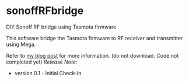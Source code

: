 # sonoffRFbridge
DIY Sonoff RF bridge using Tasmota firmware

This software bridge the Tasmota firmware to RF receiver and transmitter using Mega. 

Refer to [my blog post](https://iotdiary.blogspot.sg/2017/08/diy-sonoff-rf-bridge.html) for more information.
(do not download. Code not completed yet)
*Release Note:*
* version 0.1 - Initial Check-in
